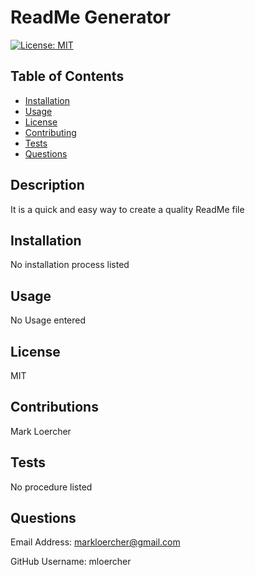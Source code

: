 # ReadMe Generator
[![License: MIT](https://img.shields.io/badge/License-MIT-yellow.svg)](https://opensource.org/licenses/MIT)


## Table of Contents
* [Installation](#installation)
* [Usage](#usage)
* [License](#license)
* [Contributing](#contributing)
* [Tests](#tests)
* [Questions](#questions)
    
## Description

It is a quick and easy way to create a quality ReadMe file

## Installation 

No installation process listed

## Usage 

No Usage entered

## License

MIT

## Contributions

Mark Loercher

## Tests

No procedure listed

## Questions

Email Address: markloercher@gmail.com

GitHub Username: mloercher
    

